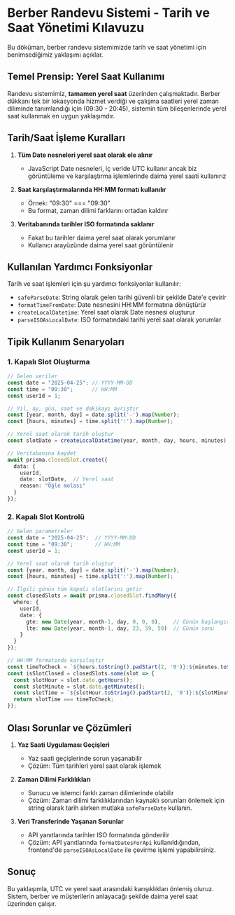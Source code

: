 # Berber Randevu Sistemi - Tarih ve Saat Yönetimi Kılavuzu

Bu döküman, berber randevu sistemimizde tarih ve saat yönetimi için benimsediğimiz yaklaşımı açıklar.

## Temel Prensip: Yerel Saat Kullanımı

Randevu sistemimiz, **tamamen yerel saat** üzerinden çalışmaktadır. Berber dükkanı tek bir lokasyonda hizmet verdiği ve çalışma saatleri yerel zaman diliminde tanımlandığı için (09:30 - 20:45), sistemin tüm bileşenlerinde yerel saat kullanmak en uygun yaklaşımdır.

## Tarih/Saat İşleme Kuralları

1. **Tüm Date nesneleri yerel saat olarak ele alınır**
   - JavaScript Date nesneleri, iç veride UTC kullanır ancak biz görüntüleme ve karşılaştırma işlemlerinde daima yerel saati kullanırız

2. **Saat karşılaştırmalarında HH:MM formatı kullanılır**
   - Örnek: "09:30" === "09:30"
   - Bu format, zaman dilimi farklarını ortadan kaldırır

3. **Veritabanında tarihler ISO formatında saklanır**
   - Fakat bu tarihler daima yerel saat olarak yorumlanır
   - Kullanıcı arayüzünde daima yerel saat görüntülenir

## Kullanılan Yardımcı Fonksiyonlar

Tarih ve saat işlemleri için şu yardımcı fonksiyonlar kullanılır:

- `safeParseDate`: String olarak gelen tarihi güvenli bir şekilde Date'e çevirir
- `formatTimeFromDate`: Date nesnesini HH:MM formatına dönüştürür
- `createLocalDatetime`: Yerel saat olarak Date nesnesi oluşturur
- `parseISOAsLocalDate`: ISO formatındaki tarihi yerel saat olarak yorumlar

## Tipik Kullanım Senaryoları

### 1. Kapalı Slot Oluşturma

```typescript
// Gelen veriler
const date = "2025-04-25"; // YYYY-MM-DD
const time = "09:30";      // HH:MM
const userId = 1;

// Yıl, ay, gün, saat ve dakikayı ayrıştır
const [year, month, day] = date.split('-').map(Number);
const [hours, minutes] = time.split(':').map(Number);

// Yerel saat olarak tarih oluştur
const slotDate = createLocalDatetime(year, month, day, hours, minutes);

// Veritabanına kaydet
await prisma.closedSlot.create({
  data: {
    userId,
    date: slotDate,  // Yerel saat
    reason: "Öğle molası"
  }
});
```

### 2. Kapalı Slot Kontrolü

```typescript
// Gelen parametreler
const date = "2025-04-25";  // YYYY-MM-DD
const time = "09:30";       // HH:MM
const userId = 1;

// Yerel saat olarak tarih oluştur
const [year, month, day] = date.split('-').map(Number);
const [hours, minutes] = time.split(':').map(Number);

// İlgili günün tüm kapalı slotlarını getir
const closedSlots = await prisma.closedSlot.findMany({
  where: {
    userId,
    date: {
      gte: new Date(year, month-1, day, 0, 0, 0),    // Günün başlangıcı
      lte: new Date(year, month-1, day, 23, 59, 59)  // Günün sonu
    }
  }
});

// HH:MM formatında karşılaştır
const timeToCheck = `${hours.toString().padStart(2, '0')}:${minutes.toString().padStart(2, '0')}`;
const isSlotClosed = closedSlots.some(slot => {
  const slotHour = slot.date.getHours();
  const slotMinute = slot.date.getMinutes();
  const slotTime = `${slotHour.toString().padStart(2, '0')}:${slotMinute.toString().padStart(2, '0')}`;
  return slotTime === timeToCheck;
});
```

## Olası Sorunlar ve Çözümleri

1. **Yaz Saati Uygulaması Geçişleri**
   - Yaz saati geçişlerinde sorun yaşanabilir
   - Çözüm: Tüm tarihleri yerel saat olarak işlemek

2. **Zaman Dilimi Farklılıkları**
   - Sunucu ve istemci farklı zaman dilimlerinde olabilir
   - Çözüm: Zaman dilimi farklılıklarından kaynaklı sorunları önlemek için string olarak tarih alırken mutlaka `safeParseDate` kullanın.

3. **Veri Transferinde Yaşanan Sorunlar**
   - API yanıtlarında tarihler ISO formatında gönderilir
   - Çözüm: API yanıtlarında `formatDatesForApi` kullanıldığından, frontend'de `parseISOAsLocalDate` ile çevirme işlemi yapabilirsiniz.

## Sonuç

Bu yaklaşımla, UTC ve yerel saat arasındaki karışıklıkları önlemiş oluruz. Sistem, berber ve müşterilerin anlayacağı şekilde daima yerel saat üzerinden çalışır. 